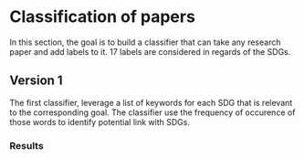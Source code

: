 # Classification of papers

In this section, the goal is to build a classifier that can take any research paper and add labels to it. 17 labels are considered in regards of the SDGs.

## Version 1

The first classifier, leverage a list of keywords for each SDG that is relevant to the corresponding goal. The classifier use the frequency of occurence of those words to identify potential link with SDGs. 

### Results
